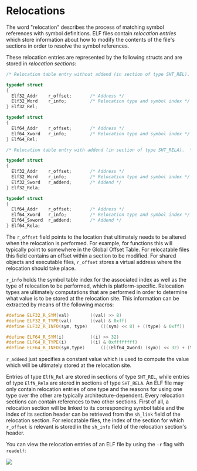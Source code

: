 # Relocations

The word "relocation" describes the process of matching symbol references with symbol definitions. ELF files contain _relocation entries_ which store information about how to modify the contents of the file's sections in order to resolve the symbol references.

These relocation entries are represented by the following structs and are stored in _relocation sections_:

```cpp
/* Relocation table entry without addend (in section of type SHT_REL).  */

typedef struct
{
  Elf32_Addr	r_offset;		/* Address */
  Elf32_Word	r_info;			/* Relocation type and symbol index */
} Elf32_Rel;

typedef struct
{
  Elf64_Addr	r_offset;		/* Address */
  Elf64_Xword	r_info;			/* Relocation type and symbol index */
} Elf64_Rel;

/* Relocation table entry with addend (in section of type SHT_RELA).  */

typedef struct
{
  Elf32_Addr	r_offset;		/* Address */
  Elf32_Word	r_info;			/* Relocation type and symbol index */
  Elf32_Sword	r_addend;		/* Addend */
} Elf32_Rela;

typedef struct
{
  Elf64_Addr	r_offset;		/* Address */
  Elf64_Xword	r_info;			/* Relocation type and symbol index */
  Elf64_Sxword	r_addend;		/* Addend */
} Elf64_Rela;
```

The `r_offset` field points to the location that ultimately needs to be altered when the relocation is performed. For example, for functions this will typically point to somewhere in the Global Offset Table. For relocatable files this field contains an offset within a section to be modified. For shared objects and executable files, `r_offset` stores a virtual address where the relocation should take place.

`r_info` holds the symbol table index for the associated index as well as the type of relocation to be performed, which is platform-specific. Relocation types are ultimately computations that are performed in order to determine what value is to be stored at the relocation site. This information can be extracted by means of the following macros:

```cpp
#define ELF32_R_SYM(val)		((val) >> 8)
#define ELF32_R_TYPE(val)		((val) & 0xff)
#define ELF32_R_INFO(sym, type)		(((sym) << 8) + ((type) & 0xff))

#define ELF64_R_SYM(i)			((i) >> 32)
#define ELF64_R_TYPE(i)			((i) & 0xffffffff)
#define ELF64_R_INFO(sym,type)		((((Elf64_Xword) (sym)) << 32) + (type))
```

`r_addend` just specifies a constant value which is used to compute the value which will be ultimately stored at the relocation site.

Entries of type `ElfN_Rel` are stored in sections of type `SHT_REL`, while entries of type `ElfN_Rela` are stored in sections of type `SHT_RELA`. An ELF file may only contain relocation entries of one type and the reasons for using one type over the other are typically architecture-dependent. Every relocation sections can contain references to two other sections. First of all, a relocation section will be linked to its corresponding symbol table and the index of its section header can be retrieved from the `sh_link` field of the relocation section. For relocatable files, the index of the section for which `r_offset` is relevant is stored in the `sh_info` field of the relocation section's header.

You can view the relocation entries of an ELF file by using the `-r` flag with `readelf`:

![](<../../../Reverse Engineering/Binary Formats/ELF/Resources/Images/ELF\_Read\_Relocations.png>)
